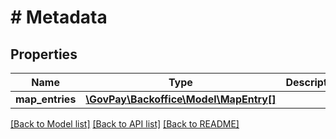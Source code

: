 # # Metadata

## Properties

Name | Type | Description | Notes
------------ | ------------- | ------------- | -------------
**map_entries** | [**\GovPay\Backoffice\Model\MapEntry[]**](MapEntry.md) |  | [optional]

[[Back to Model list]](../../README.md#models) [[Back to API list]](../../README.md#endpoints) [[Back to README]](../../README.md)
